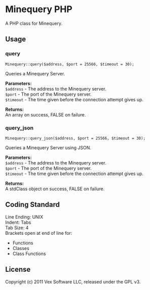 # Minequery PHP

A PHP class for Minequery.

## Usage

### query

    Minequery::query($address, $port = 25566, $timeout = 30);

Queries a Minequery Server.

**Parameters:**  
`$address` - The address to the Minequery server.   
`$port` - The port of the Minequery server.  
`$timeout` - The time given before the connection attempt gives up.

**Returns:**  
An array on success, FALSE on failure.

### query_json

    Minequery::query_json($address, $port = 25566, $timeout = 30);

Queries a Minequery Server using JSON.

**Parameters:**  
`$address` - The address to the Minequery server.  
`$port` - The port of the Minequery server.  
`$timeout` - The time given before the connection attempt gives up.

**Returns:**  
A stdClass object on success, FALSE on failure.

## Coding Standard

Line Ending: UNIX  
Indent: Tabs  
Tab Size: 4  
Brackets open at end of line for:  
  * Functions
  * Classes
  * Class Functions

## License

Copyright (c) 2011 Vex Software LLC, released under the GPL v3.